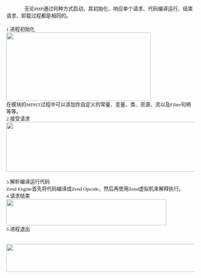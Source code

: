 <!--
author: admin
date: 2009-07-26
title: PHP源代码分析之PHP生命周期
tags: php,源代码,生命周期
category: PHP内核与扩展
status: publish
summary: 	无论PHP通过何种方式启动，其初始化、响应单个请求、代码编译运行、结束请求、卸载过程都是相同的。	&nbsp;		1.进程初始化		在模块的MINIT过程中可以添加你自定义的常量、变量、类、资源、流以及Filter句柄等等。		2.接受请求	&nbsp;	3.解析编译运行代码	
-->

<p class="p0" style="margin-top: 0pt; text-indent: 36pt; margin-bottom: 0pt">
	<span style="font-family: '宋体'; font-size: 10pt; mso-spacerun: 'yes'">无论<font face="Times New Roman">PHP</font><font face="宋体">通过何种方式启动，其初始化、响应单个请求、代码编译运行、结束请求、卸载过程都是相同的。</font></span>
</p>

<p class="p0" style="margin-top: 0pt; text-indent: 36pt; margin-bottom: 0pt">
	&nbsp;
</p>

<p class="p0" style="margin-top: 0pt; text-indent: 36pt; margin-bottom: 0pt">
	<span style="font-family: '宋体'; font-size: 10pt; mso-spacerun: 'yes'"><o:p></o:p></span>
</p>

<p class="p0" style="margin-top: 0pt; margin-bottom: 0pt">
	<span style="font-family: '宋体'; font-size: 10pt; mso-spacerun: 'yes'">1.</span><span style="font-family: '宋体'; font-size: 10pt; mso-spacerun: 'yes'">进程初始化</span>
</p>

<p class="p0" style="margin-top: 0pt; margin-bottom: 0pt">
	<span style="font-family: '宋体'; font-size: 10pt; mso-spacerun: 'yes'"><img alt="" height="183" src="/blog/wp-content/uploads/php_lift_cycle_1.png" width="386" /></span>
</p>

<p class="p0" style="margin-top: 0pt; margin-bottom: 0pt">
	<span style="font-family: '宋体'; font-size: 10pt; mso-spacerun: 'yes'">在模块的<font face="Times New Roman">MINIT</font><font face="宋体">过程中可以添加你自定义的常量、变量、类、资源、流以及</font><font face="Times New Roman">Filter</font><font face="宋体">句柄等等。</font></span><span style="font-family: '宋体'; font-size: 10pt; mso-spacerun: 'yes'"><o:p></o:p></span>
</p>

<p class="p0" style="margin-top: 0pt; margin-bottom: 0pt">
	<span style="font-family: '宋体'; font-size: 10pt; mso-spacerun: 'yes'"><o:p></o:p></span>
</p>

<p class="p0" style="margin-top: 0pt; margin-bottom: 0pt">
	<span style="font-family: '宋体'; font-size: 10pt; mso-spacerun: 'yes'">2.</span><span style="font-family: '宋体'; font-size: 10pt; mso-spacerun: 'yes'">接受请求</span>
</p>

<p class="p0" style="margin-top: 0pt; margin-bottom: 0pt">
	<span style="font-family: '宋体'; font-size: 10pt; mso-spacerun: 'yes'"><img alt="" height="133" src="/blog/wp-content/uploads/php_lift_cycle_1 (1).png" width="564" /></span>&nbsp;
</p>

<p class="p0" style="margin-top: 0pt; margin-bottom: 0pt">
	<span style="font-family: '宋体'; font-size: 10pt; mso-spacerun: 'yes'">3.</span><span style="font-family: '宋体'; font-size: 10pt; mso-spacerun: 'yes'">解析编译运行代码</span><span style="font-family: '宋体'; font-size: 10pt; mso-spacerun: 'yes'"><o:p></o:p></span>
</p>

<p class="p0" style="margin-top: 0pt; margin-bottom: 0pt">
	<span style="font-family: '宋体'; font-size: 10pt; mso-spacerun: 'yes'">Zend&nbsp;Engine<font face="宋体">首先将代码编译成</font><font face="Times New Roman">Zend&nbsp;Opcode</font><font face="宋体">，然后再使用</font><font face="Times New Roman">Zend</font><font face="宋体">虚拟机来解释执行。</font></span><span style="font-family: '宋体'; font-size: 10pt; mso-spacerun: 'yes'"><o:p></o:p></span>
</p>

<p class="p0" style="margin-top: 0pt; margin-bottom: 0pt">
	<span style="font-family: '宋体'; font-size: 10pt; mso-spacerun: 'yes'"><o:p></o:p></span>
</p>

<p class="p0" style="margin-top: 0pt; margin-bottom: 0pt">
	<span style="font-family: '宋体'; font-size: 10pt; mso-spacerun: 'yes'">4.</span><span style="font-family: '宋体'; font-size: 10pt; mso-spacerun: 'yes'">请求结束</span>
</p>

<p class="p0" style="margin-top: 0pt; margin-bottom: 0pt">
	<span style="font-family: '宋体'; font-size: 10pt; mso-spacerun: 'yes'"><img alt="" height="70" src="/blog/wp-content/uploads/php_lift_cycle_1 (2).png" width="428" /></span>
</p>

<p class="p0" style="margin-top: 0pt; margin-bottom: 0pt">
	<span style="font-family: '宋体'; font-size: 10pt; mso-spacerun: 'yes'"><span style="font-family: '宋体'; font-size: 10pt; mso-spacerun: 'yes'">5.</span><span style="font-family: '宋体'; font-size: 10pt; mso-spacerun: 'yes'">进程退出</span></span>
</p>

<p>
	&nbsp;<span style="font-family: '宋体'; font-size: 10pt; mso-spacerun: 'yes'"><img alt="" height="75" src="/blog/wp-content/uploads/php_lift_cycle_1 (3).png" width="577" /></span>
</p>

<p class="p0" style="margin-top: 0pt; margin-bottom: 0pt">
	&nbsp;
</p>
